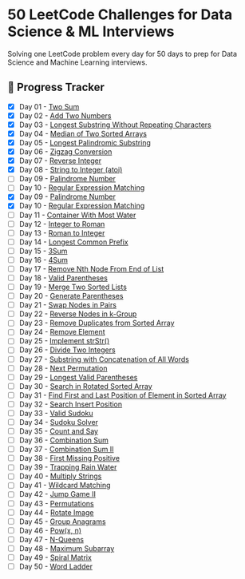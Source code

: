# 50 LeetCode Challenges for Data Science & ML Interviews

Solving one LeetCode problem every day for 50 days to prep for Data Science and Machine Learning interviews.

## 📅 Progress Tracker

- [x] Day 01 - [Two Sum](Day01_two_sum/)
- [x] Day 02 - [Add Two Numbers](Day02_add_two_numbers/)
- [x] Day 03 - [Longest Substring Without Repeating Characters](Day03_longest_substring_without_repeating_characters/)
- [x] Day 04 - [Median of Two Sorted Arrays](Day04_median_of_two_sorted_arrays/)
- [x] Day 05 - [Longest Palindromic Substring](Day05_longest_palindromic_substring/)
- [x] Day 06 - [Zigzag Conversion](Day06_zigzag_conversion/)
- [x] Day 07 - [Reverse Integer](Day07_reverse_integer/)
- [x] Day 08 - [String to Integer (atoi)](Day08_string_to_integer_atoi/)
- [ ] Day 09 - [Palindrome Number](Day09_palindrome_number/)
- [ ] Day 10 - [Regular Expression Matching](Day10_regular_expression_matching/)
- [x] Day 09 - [Palindrome Number](Day09_palindrome_number/)
- [x] Day 10 - [Regular Expression Matching](Day10_regular_expression_matching/)
- [ ] Day 11 - [Container With Most Water](Day11_container_with_most_water/)
- [ ] Day 12 - [Integer to Roman](Day12_integer_to_roman/)
- [ ] Day 13 - [Roman to Integer](Day13_roman_to_integer/)
- [ ] Day 14 - [Longest Common Prefix](Day14_longest_common_prefix/)
- [ ] Day 15 - [3Sum](Day15_3sum/)
- [ ] Day 16 - [4Sum](Day16_4sum/)
- [ ] Day 17 - [Remove Nth Node From End of List](Day17_remove_nth_node_from_end_of_list/)
- [ ] Day 18 - [Valid Parentheses](Day18_valid_parentheses/)
- [ ] Day 19 - [Merge Two Sorted Lists](Day19_merge_two_sorted_lists/)
- [ ] Day 20 - [Generate Parentheses](Day20_generate_parentheses/)
- [ ] Day 21 - [Swap Nodes in Pairs](Day21_swap_nodes_in_pairs/)
- [ ] Day 22 - [Reverse Nodes in k-Group](Day22_reverse_nodes_in_k-group/)
- [ ] Day 23 - [Remove Duplicates from Sorted Array](Day23_remove_duplicates_from_sorted_array/)
- [ ] Day 24 - [Remove Element](Day24_remove_element/)
- [ ] Day 25 - [Implement strStr()](Day25_implement_strstr/)
- [ ] Day 26 - [Divide Two Integers](Day26_divide_two_integers/)
- [ ] Day 27 - [Substring with Concatenation of All Words](Day27_substring_with_concatenation_of_all_words/)
- [ ] Day 28 - [Next Permutation](Day28_next_permutation/)
- [ ] Day 29 - [Longest Valid Parentheses](Day29_longest_valid_parentheses/)
- [ ] Day 30 - [Search in Rotated Sorted Array](Day30_search_in_rotated_sorted_array/)
- [ ] Day 31 - [Find First and Last Position of Element in Sorted Array](Day31_find_first_and_last_position_of_element_in_sorted_array/)
- [ ] Day 32 - [Search Insert Position](Day32_search_insert_position/)
- [ ] Day 33 - [Valid Sudoku](Day33_valid_sudoku/)
- [ ] Day 34 - [Sudoku Solver](Day34_sudoku_solver/)
- [ ] Day 35 - [Count and Say](Day35_count_and_say/)
- [ ] Day 36 - [Combination Sum](Day36_combination_sum/)
- [ ] Day 37 - [Combination Sum II](Day37_combination_sum_ii/)
- [ ] Day 38 - [First Missing Positive](Day38_first_missing_positive/)
- [ ] Day 39 - [Trapping Rain Water](Day39_trapping_rain_water/)
- [ ] Day 40 - [Multiply Strings](Day40_multiply_strings/)
- [ ] Day 41 - [Wildcard Matching](Day41_wildcard_matching/)
- [ ] Day 42 - [Jump Game II](Day42_jump_game_ii/)
- [ ] Day 43 - [Permutations](Day43_permutations/)
- [ ] Day 44 - [Rotate Image](Day44_rotate_image/)
- [ ] Day 45 - [Group Anagrams](Day45_group_anagrams/)
- [ ] Day 46 - [Pow(x, n)](Day46_powx_n/)
- [ ] Day 47 - [N-Queens](Day47_n-queens/)
- [ ] Day 48 - [Maximum Subarray](Day48_maximum_subarray/)
- [ ] Day 49 - [Spiral Matrix](Day49_spiral_matrix/)
- [ ] Day 50 - [Word Ladder](Day50_word_ladder/)